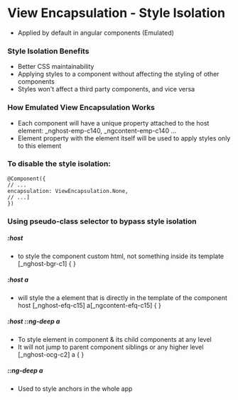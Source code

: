 # View Encapsulation - Style Isolation
  - Applied by default in angular components (Emulated)
### Style Isolation Benefits
  -  Better CSS maintainability
  - Applying styles to a component without affecting the styling of other components
  - Styles won't affect a third party components, and vice versa
### How Emulated View Encapsulation Works
  -  Each component will have a unique property attached to the host element: _nghost-emp-c140, _ngcontent-emp-c140 …
  -  Element property with the element itself will be used to apply styles only to this element

### To disable the style isolation:
```
@Component({
// ...
encapsulation: ViewEncapsulation.None,
// ...]
})
```

### Using pseudo-class selector to bypass style isolation
##### :host
  -  to style the component custom html, not something inside its template
    [_nghost-bgr-c1] {   }
##### :host a
  -  will style the a element that is directly in the template of the component host
  [_nghost-efq-c15] a[_ngcontent-efq-c15] {   }
	 
##### :host ::ng-deep a
  -  To style element in component & its child components at any level
  -  It will not jump to parent component siblings or any higher level
	[_nghost-ocg-c2] a {   }
##### ::ng-deep a
  -  Used to style anchors in the whole app
